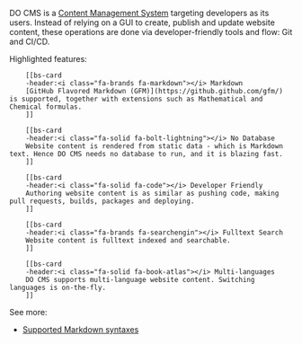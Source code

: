 DO CMS is a [Content Management System](https://en.wikipedia.org/wiki/Content_management_system) targeting developers as its users. Instead of relying on a GUI to create, publish and update website content, these operations are done via developer-friendly tools and flow: Git and CI/CD.

Highlighted features:

```bs-cards cols=1 cols-md=2 cols-lg=3 equals
    [[bs-card
    -header:<i class="fa-brands fa-markdown"></i> Markdown
    [GitHub Flavored Markdown (GFM)](https://github.github.com/gfm/) is supported, together with extensions such as Mathematical and Chemical formulas.
    ]]

    [[bs-card
    -header:<i class="fa-solid fa-bolt-lightning"></i> No Database
    Website content is rendered from static data - which is Markdown text. Hence DO CMS needs no database to run, and it is blazing fast.
    ]]

    [[bs-card
    -header:<i class="fa-solid fa-code"></i> Developer Friendly
    Authoring website content is as similar as pushing code, making pull requests, builds, packages and deploying.
    ]]

    [[bs-card
    -header:<i class="fa-brands fa-searchengin"></i> Fulltext Search
    Website content is fulltext indexed and searchable.
    ]]

    [[bs-card
    -header:<i class="fa-solid fa-book-atlas"></i> Multi-languages
    DO CMS supports multi-language website content. Switching languages is on-the-fly.
    ]]
```

See more:
- [Supported Markdown syntaxes](../../reference/markdown/)
